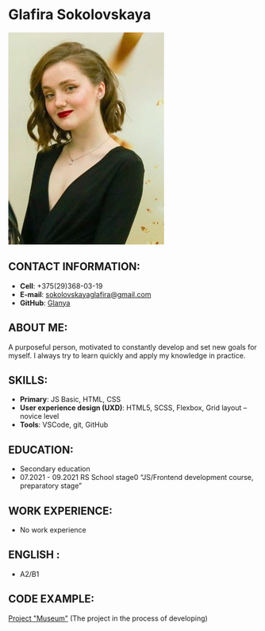 # Glafira Sokolovskaya
![My photo](assets/avatar.jpg)
## CONTACT INFORMATION:
+ **Cell**: +375(29)368-03-19
+ **E-mail**: sokolovskayaglafira@gmail.com
+ **GitHub**: [Glanya](https://github.com/Glanya)
## ABOUT ME:
А purposeful person, motivated to constantly develop and set new goals for myself. I always try to learn quickly and apply my knowledge in practice. 
## SKILLS:
+ **Primary**: JS Basic, HTML, CSS
+ **User experience design (UXD)**: HTML5, SCSS, Flexbox, Grid layout – novice level
+ **Tools**: VSCode, git, GitHub
## EDUCATION:
- Secondary education
- 07.2021 - 09.2021 RS School stage0 “JS/Frontend development course, preparatory stage”
## WORK EXPERIENCE:
- No work experience
## ENGLISH :
- A2/B1
## CODE EXAMPLE:
[Project "Museum"](https://rolling-scopes-school.github.io/glanya-JSFEPRESCHOOL/museum/) (The project in the process of developing)